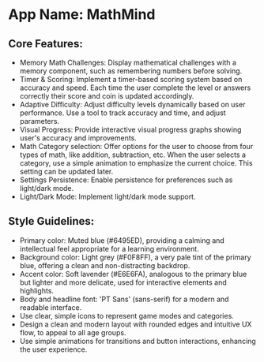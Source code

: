 # **App Name**: MathMind

## Core Features:

- Memory Math Challenges: Display mathematical challenges with a memory component, such as remembering numbers before solving.
- Timer & Scoring: Implement a timer-based scoring system based on accuracy and speed. Each time the user complete the level or answers correctly their score and coin is updated accordingly.
- Adaptive Difficulty: Adjust difficulty levels dynamically based on user performance. Use a tool to track accuracy and time, and adjust parameters.
- Visual Progress: Provide interactive visual progress graphs showing user's accuracy and improvements.
- Math Category selection: Offer options for the user to choose from four types of math, like addition, subtraction, etc. When the user selects a category, use a simple animation to emphasize the current choice. This setting can be updated later.
- Settings Persistence: Enable persistence for preferences such as light/dark mode.
- Light/Dark Mode: Implement light/dark mode support.

## Style Guidelines:

- Primary color: Muted blue (#6495ED), providing a calming and intellectual feel appropriate for a learning environment.
- Background color: Light grey (#F0F8FF), a very pale tint of the primary blue, offering a clean and non-distracting backdrop.
- Accent color: Soft lavender (#E6E6FA), analogous to the primary blue but lighter and more delicate, used for interactive elements and highlights.
- Body and headline font: 'PT Sans' (sans-serif) for a modern and readable interface.
- Use clear, simple icons to represent game modes and categories.
- Design a clean and modern layout with rounded edges and intuitive UX flow, to appeal to all age groups.
- Use simple animations for transitions and button interactions, enhancing the user experience.